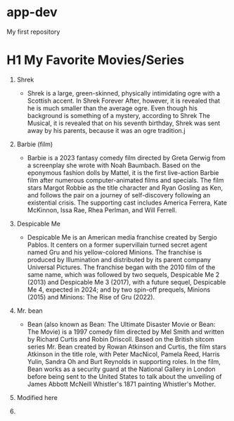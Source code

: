 # app-dev
My first repository

# H1 My Favorite Movies/Series

1. Shrek
   - Shrek is a large, green-skinned, physically intimidating ogre with a Scottish accent. In Shrek Forever After, however, it is revealed that he is much smaller than the average ogre. Even though his background is something of a mystery, according to Shrek The Musical, it is revealed that on his seventh birthday, Shrek was sent away by his parents, because it was an ogre tradition.j
     
2. Barbie (film)
   - Barbie is a 2023 fantasy comedy film directed by Greta Gerwig from a screenplay she wrote with Noah Baumbach. Based on the eponymous fashion dolls by Mattel, it is the first live-action Barbie film after numerous computer-animated films and specials. The film stars Margot Robbie as the title character and Ryan Gosling as Ken, and follows the pair on a journey of self-discovery following an existential crisis. The supporting cast includes America Ferrera, Kate McKinnon, Issa Rae, Rhea Perlman, and Will Ferrell.
     
3. Despicable Me
   - Despicable Me is an American media franchise created by Sergio Pablos. It centers on a former supervillain turned secret agent named Gru and his yellow-colored Minions. The franchise is produced by Illumination and distributed by its parent company Universal Pictures.
The franchise began with the 2010 film of the same name, which was followed by two sequels, Despicable Me 2 (2013) and Despicable Me 3 (2017), with a future sequel, Despicable Me 4, expected in 2024; and by two spin-off prequels, Minions (2015) and Minions: The Rise of Gru (2022).

4. Mr. bean
   - Bean (also known as Bean: The Ultimate Disaster Movie or Bean: The Movie) is a 1997 comedy film directed by Mel Smith and written by Richard Curtis and Robin Driscoll. Based on the British sitcom series Mr. Bean created by Rowan Atkinson and Curtis, the film stars Atkinson in the title role, with Peter MacNicol, Pamela Reed, Harris Yulin, Sandra Oh and Burt Reynolds in supporting roles. In the film, Bean works as a security guard at the National Gallery in London before being sent to the United States to talk about the unveiling of James Abbott McNeill Whistler's 1871 painting Whistler's Mother.

5. Modified here
6. 
